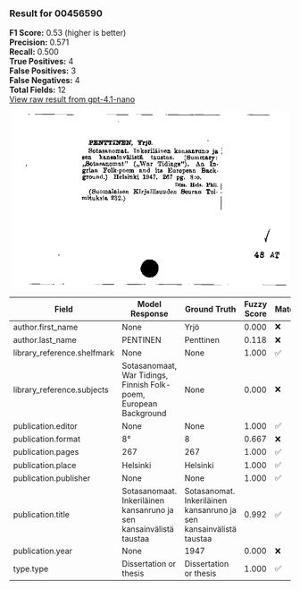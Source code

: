 ### Result for 00456590
**F1 Score:** 0.53 (higher is better)<br>**Precision:** 0.571<br>**Recall:** 0.500<br>**True Positives:** 4<br>**False Positives:** 3<br>**False Negatives:** 4<br>**Total Fields:** 12<br>[View raw result from gpt-4.1-nano](https://github.com/RISE-UNIBAS/humanities_data_benchmark/blob/main/results/2025-09-24/T0162/request_T0162_00456590.json)

<img src="https://github.com/RISE-UNIBAS/humanities_data_benchmark/blob/main/benchmarks/zettelkatalog/images/00456590.jpg?raw=true" alt="00456590" width="600px">

| Field | Model Response | Ground Truth | Fuzzy Score | Match |
|-------|----------------|--------------|-------------|-------|
| author.first_name | None | Yrjö | 0.000 | ❌ |
| author.last_name | PENTINEN | Penttinen | 0.118 | ❌ |
| library_reference.shelfmark | None | None | 1.000 | ✅ |
| library_reference.subjects | Sotasanomaat, War Tidings, Finnish Folk-poem, European Background | None | 0.000 | ❌ |
| publication.editor | None | None | 1.000 | ✅ |
| publication.format | 8° | 8 | 0.667 | ❌ |
| publication.pages | 267 | 267 | 1.000 | ✅ |
| publication.place | Helsinki | Helsinki | 1.000 | ✅ |
| publication.publisher | None | None | 1.000 | ✅ |
| publication.title | Sotasanomaat. Inkeriläinen kansanruno ja sen kansainvälistä taustaa | Sotasanomat. Inkeriläinen kansanruno ja sen kansainvälistä taustaa | 0.992 | ✅ |
| publication.year | None | 1947 | 0.000 | ❌ |
| type.type | Dissertation or thesis | Dissertation or thesis | 1.000 | ✅ |
